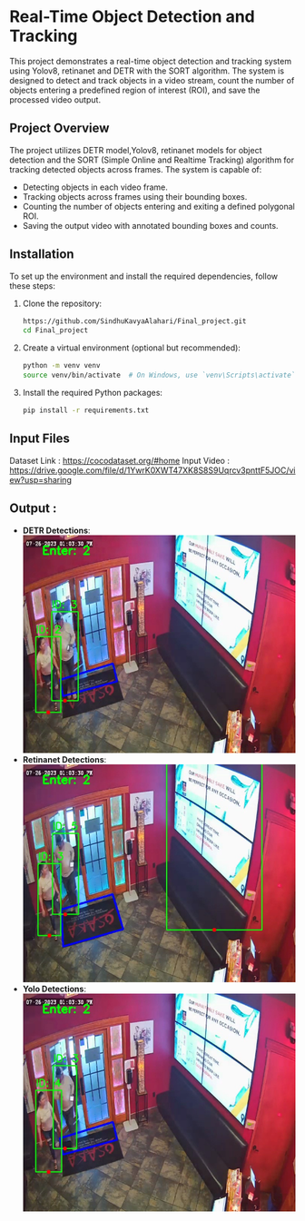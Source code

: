 # Real-Time Object Detection and Tracking 

This project demonstrates a real-time object detection and tracking system using Yolov8, retinanet and DETR with the SORT algorithm. The system is designed to detect and track objects in a video stream, count the number of objects entering  a predefined region of interest (ROI), and save the processed video output.

## Project Overview

The project utilizes  DETR model,Yolov8, retinanet models  for object detection and the SORT (Simple Online and Realtime Tracking) algorithm for tracking detected objects across frames. The system is capable of:
- Detecting objects in each video frame.
- Tracking objects across frames using their bounding boxes.
- Counting the number of objects entering and exiting a defined polygonal ROI.
- Saving the output video with annotated bounding boxes and counts.

## Installation

To set up the environment and install the required dependencies, follow these steps:

1. Clone the repository:
    ```bash
    https://github.com/SindhuKavyaAlahari/Final_project.git
    cd Final_project
    ```

2. Create a virtual environment (optional but recommended):
    ```bash
    python -m venv venv
    source venv/bin/activate  # On Windows, use `venv\Scripts\activate`
    ```

3. Install the required Python packages:
    ```bash
    pip install -r requirements.txt
    ```

## Input Files
Dataset Link : https://cocodataset.org/#home
Input Video : https://drive.google.com/file/d/1YwrK0XWT47XK8S8S9Uqrcv3pnttF5JOC/view?usp=sharing

## Output :
- **DETR Detections**:
  ![DETR Detections](DetrOutput1.jpg)
- **Retinanet Detections**:
  ![Retinanet Detections](retinanetOutput.jpg)
- **Yolo Detections**:
  ![Yolo Detections](yoloOutput.jpg)


